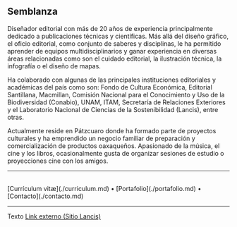 ## Semblanza

Diseñador editorial con más de 20 años de experiencia principalmente dedicado a publicaciones técnicas y científicas. Más allá del diseño gráfico, el oficio editorial, como conjunto de saberes y disciplinas, le ha permitido aprender de equipos multidisciplinarios y ganar experiencia en diversas áreas relacionadas como son el cuidado editorial, la ilustración técnica, la infografía o el diseño de mapas.

Ha colaborado con algunas de las principales instituciones editoriales y académicas del país como son: Fondo de Cultura Económica, Editorial Santillana, Macmillan, Comisión Nacional para el Conocimiento y Uso de la Biodiversidad (Conabio), UNAM, ITAM, Secretaría de Relaciones Exteriores y el Laboratorio Nacional de Ciencias de la Sostenibilidad (Lancis), entre otras.

Actualmente reside en Pátzcuaro donde ha formado parte de proyectos culturales y ha emprendido un negocio familiar de preparación y comercialización de productos oaxaqueños. Apasionado de la música, el cine y los libros, ocasionalmente gusta de organizar sesiones de estudio o proyecciones cine con los amigos.

---
<br>
[Currículum vitæ](./curriculum.md)   •   [Portafolio](./portafolio.md)   •   [Contacto](./contacto.md)

---

Texto <a href="https://lancis.ecologia.unam.mx" target="_blank">Link externo (Sitio Lancis)</a>
